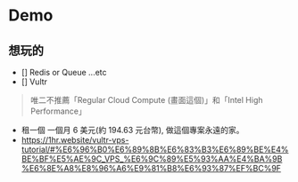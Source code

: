# Demo

## 想玩的

- [] Redis or Queue ...etc
- [] Vultr

> 唯二不推薦「Regular Cloud Compute (畫面這個)」和「Intel High Performance」

- 租一個 一個月 6 美元(約 194.63 元台幣), 做這個專案永遠的家。
- https://1hr.website/vultr-vps-tutorial/#%E6%96%B0%E6%89%8B%E6%83%B3%E6%89%BE%E4%BE%BF%E5%AE%9C_VPS_%E6%9C%89%E5%93%AA%E4%BA%9B%E6%8E%A8%E8%96%A6%E9%81%B8%E6%93%87%EF%BC%9F
